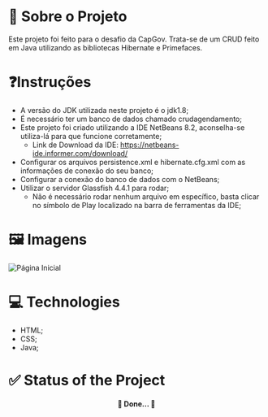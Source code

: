 # 📑 Sobre o Projeto
Este projeto foi feito para o desafio da CapGov. Trata-se de um CRUD feito em Java utilizando as bibliotecas Hibernate e Primefaces.

# ❓Instruções

- A versão do JDK utilizada neste projeto é o jdk1.8;
- É necessário ter um banco de dados chamado crudagendamento;
- Este projeto foi criado utilizando a IDE NetBeans 8.2, aconselha-se utiliza-lá para que funcione corretamente;
  - Link de Download da IDE: https://netbeans-ide.informer.com/download/
- Configurar os arquivos persistence.xml e hibernate.cfg.xml com as informações de conexão do seu banco;
- Configurar a conexão do banco de dados com o NetBeans;
- Utilizar o servidor Glassfish 4.4.1 para rodar;
  - Não é necessário rodar nenhum arquivo em específico, basta clicar no símbolo de Play localizado na barra de ferramentas da IDE;

# 🖼️ Imagens

![Página Inicial](https://i.imgur.com/nuyC0Ox.png)

# 💻 Technologies
- HTML;
- CSS;
- Java;

# ✅ Status of the Project

<h4 align="center">🚀 Done...  🚀</h4>
